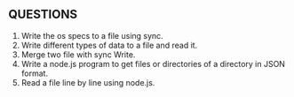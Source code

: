 ## QUESTIONS

1. Write the os specs to a file using sync.
2. Write different types of data to a file and read it.
3. Merge two file with sync Write.
4. Write a node.js program to get files or directories of a directory in JSON format.
5. Read a file line by line using node.js.
